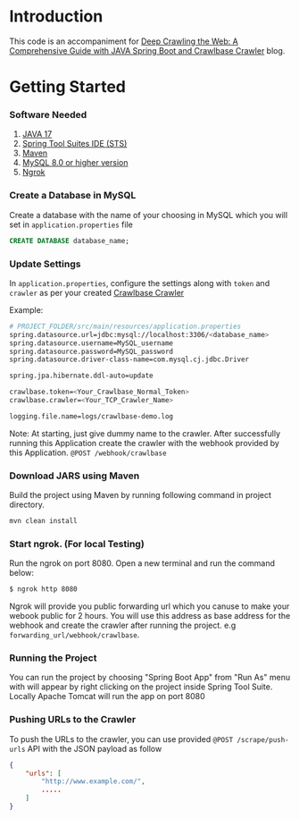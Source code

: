 # Introduction

This code is an accompaniment for [Deep Crawling the Web: A Comprehensive Guide with JAVA Spring Boot and Crawlbase Crawler](https://crawlbase.com/blog/deep-crawling-with-spring-boot-and-crawler) blog.


# Getting Started

### Software Needed

1. [JAVA 17](https://www.oracle.com/java/technologies/javase/jdk17-archive-downloads.html)
2. [Spring Tool Suites IDE (STS)](https://spring.io/tools)
3. [Maven](https://maven.apache.org/)
4. [MySQL 8.0 or higher version](https://dev.mysql.com/downloads/mysql/)
5. [Ngrok](https://ngrok.com/docs/getting-started/)

### Create a Database in MySQL

Create a database with the name of your choosing in MySQL which you will set in `application.properties` file

```sql
CREATE DATABASE database_name;
```

### Update Settings

In `application.properties`, configure the settings along with `token` and `crawler` as per your created [Crawlbase Crawler](https://crawlbase.com/dashboard/crawler/crawlers)


Example:

```bash
# PROJECT_FOLDER/src/main/resources/application.properties
spring.datasource.url=jdbc:mysql://localhost:3306/<database_name>
spring.datasource.username=MySQL_username
spring.datasource.password=MySQL_password
spring.datasource.driver-class-name=com.mysql.cj.jdbc.Driver

spring.jpa.hibernate.ddl-auto=update

crawlbase.token=<Your_Crawlbase_Normal_Token>
crawlbase.crawler=<Your_TCP_Crawler_Name>

logging.file.name=logs/crawlbase-demo.log
```

Note: At starting, just give dummy name to the crawler. After successfully running this Application create the crawler with the webhook provided by this Application. `@POST /webhook/crawlbase`

### Download JARS using Maven

Build the project using Maven by running following command in project directory.

```bash
mvn clean install
```

### Start ngrok. (For local Testing)

Run the ngrok on port 8080. Open a new terminal and run the command below:

```bash
$ ngrok http 8080
```

Ngrok will provide you public forwarding url which you canuse to make your webook public for 2 hours. You will use this address as base address for the webhook and create the crawler after running the project. e.g `forwarding_url/webhook/crawlbase`. 

### Running the Project

You can run the project by choosing "Spring Boot App" from "Run As" menu with will appear by right clicking on the project inside Spring Tool Suite. Locally Apache Tomcat will run the app on port 8080

### Pushing URLs to the Crawler

To push the URLs to the crawler, you can use provided `@POST /scrape/push-urls` API with the JSON payload as follow

```json
{
    "urls": [
        "http://www.example.com/",
        .....
    ]
}
```
